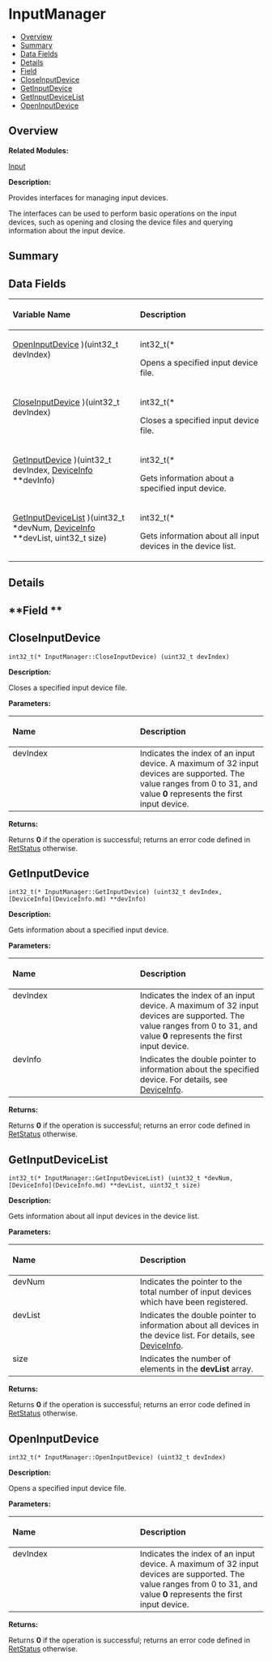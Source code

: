 # InputManager<a name="ZH-CN_TOPIC_0000001054799601"></a>

-   [Overview](#section1517000695165631)
-   [Summary](#section1422849149165631)
-   [Data Fields](#pub-attribs)
-   [Details](#section1439023108165631)
-   [Field](#section142390188165631)
-   [CloseInputDevice](#a41f3a8a5d8995c9a08bd90c1d367209d)
-   [GetInputDevice](#abf32ba302df150d952714776e1707bc5)
-   [GetInputDeviceList](#a74f11b9e24d19413f5eb9b35700be078)
-   [OpenInputDevice](#a9153e901b4811654d8dfc2e78aa29f07)

## **Overview**<a name="section1517000695165631"></a>

**Related Modules:**

[Input](Input.md)

**Description:**

Provides interfaces for managing input devices. 

The interfaces can be used to perform basic operations on the input devices, such as opening and closing the device files and querying information about the input device. 

## **Summary**<a name="section1422849149165631"></a>

## Data Fields<a name="pub-attribs"></a>

<a name="table214761541165631"></a>
<table><thead align="left"><tr id="row1626022214165631"><th class="cellrowborder" valign="top" width="50%" id="mcps1.1.3.1.1"><p id="p859013185165631"><a name="p859013185165631"></a><a name="p859013185165631"></a>Variable Name</p>
</th>
<th class="cellrowborder" valign="top" width="50%" id="mcps1.1.3.1.2"><p id="p817772437165631"><a name="p817772437165631"></a><a name="p817772437165631"></a>Description</p>
</th>
</tr>
</thead>
<tbody><tr id="row1642383983165631"><td class="cellrowborder" valign="top" width="50%" headers="mcps1.1.3.1.1 "><p id="p996081094165631"><a name="p996081094165631"></a><a name="p996081094165631"></a><a href="InputManager.md#a9153e901b4811654d8dfc2e78aa29f07">OpenInputDevice</a> )(uint32_t devIndex)</p>
</td>
<td class="cellrowborder" valign="top" width="50%" headers="mcps1.1.3.1.2 "><p id="p266945387165631"><a name="p266945387165631"></a><a name="p266945387165631"></a>int32_t(* </p>
<p id="p716293002165631"><a name="p716293002165631"></a><a name="p716293002165631"></a>Opens a specified input device file. </p>
</td>
</tr>
<tr id="row394296720165631"><td class="cellrowborder" valign="top" width="50%" headers="mcps1.1.3.1.1 "><p id="p431318370165631"><a name="p431318370165631"></a><a name="p431318370165631"></a><a href="InputManager.md#a41f3a8a5d8995c9a08bd90c1d367209d">CloseInputDevice</a> )(uint32_t devIndex)</p>
</td>
<td class="cellrowborder" valign="top" width="50%" headers="mcps1.1.3.1.2 "><p id="p826061738165631"><a name="p826061738165631"></a><a name="p826061738165631"></a>int32_t(* </p>
<p id="p1159292376165631"><a name="p1159292376165631"></a><a name="p1159292376165631"></a>Closes a specified input device file. </p>
</td>
</tr>
<tr id="row1609880364165631"><td class="cellrowborder" valign="top" width="50%" headers="mcps1.1.3.1.1 "><p id="p1754696607165631"><a name="p1754696607165631"></a><a name="p1754696607165631"></a><a href="InputManager.md#abf32ba302df150d952714776e1707bc5">GetInputDevice</a> )(uint32_t devIndex, <a href="DeviceInfo.md">DeviceInfo</a> **devInfo)</p>
</td>
<td class="cellrowborder" valign="top" width="50%" headers="mcps1.1.3.1.2 "><p id="p1650645130165631"><a name="p1650645130165631"></a><a name="p1650645130165631"></a>int32_t(* </p>
<p id="p1748479069165631"><a name="p1748479069165631"></a><a name="p1748479069165631"></a>Gets information about a specified input device. </p>
</td>
</tr>
<tr id="row1499675120165631"><td class="cellrowborder" valign="top" width="50%" headers="mcps1.1.3.1.1 "><p id="p650374227165631"><a name="p650374227165631"></a><a name="p650374227165631"></a><a href="InputManager.md#a74f11b9e24d19413f5eb9b35700be078">GetInputDeviceList</a> )(uint32_t *devNum, <a href="DeviceInfo.md">DeviceInfo</a> **devList, uint32_t size)</p>
</td>
<td class="cellrowborder" valign="top" width="50%" headers="mcps1.1.3.1.2 "><p id="p1233368212165631"><a name="p1233368212165631"></a><a name="p1233368212165631"></a>int32_t(* </p>
<p id="p1601347890165631"><a name="p1601347890165631"></a><a name="p1601347890165631"></a>Gets information about all input devices in the device list. </p>
</td>
</tr>
</tbody>
</table>

## **Details**<a name="section1439023108165631"></a>

## **Field **<a name="section142390188165631"></a>

## CloseInputDevice<a name="a41f3a8a5d8995c9a08bd90c1d367209d"></a>

```
int32_t(* InputManager::CloseInputDevice) (uint32_t devIndex)
```

 **Description:**

Closes a specified input device file. 

**Parameters:**

<a name="table450013883165631"></a>
<table><thead align="left"><tr id="row1513269223165631"><th class="cellrowborder" valign="top" width="50%" id="mcps1.1.3.1.1"><p id="p1606301074165631"><a name="p1606301074165631"></a><a name="p1606301074165631"></a>Name</p>
</th>
<th class="cellrowborder" valign="top" width="50%" id="mcps1.1.3.1.2"><p id="p158114511165631"><a name="p158114511165631"></a><a name="p158114511165631"></a>Description</p>
</th>
</tr>
</thead>
<tbody><tr id="row2085529401165631"><td class="cellrowborder" valign="top" width="50%" headers="mcps1.1.3.1.1 ">devIndex</td>
<td class="cellrowborder" valign="top" width="50%" headers="mcps1.1.3.1.2 ">Indicates the index of an input device. A maximum of 32 input devices are supported. The value ranges from 0 to 31, and value <strong id="b1576089454165631"><a name="b1576089454165631"></a><a name="b1576089454165631"></a>0</strong> represents the first input device. </td>
</tr>
</tbody>
</table>

**Returns:**

Returns  **0**  if the operation is successful; returns an error code defined in  [RetStatus](Input.md#ga85d58a5185669daa4995e332b63eba7a)  otherwise. 

## GetInputDevice<a name="abf32ba302df150d952714776e1707bc5"></a>

```
int32_t(* InputManager::GetInputDevice) (uint32_t devIndex, [DeviceInfo](DeviceInfo.md) **devInfo)
```

 **Description:**

Gets information about a specified input device. 

**Parameters:**

<a name="table555787885165631"></a>
<table><thead align="left"><tr id="row1022990945165631"><th class="cellrowborder" valign="top" width="50%" id="mcps1.1.3.1.1"><p id="p867627162165631"><a name="p867627162165631"></a><a name="p867627162165631"></a>Name</p>
</th>
<th class="cellrowborder" valign="top" width="50%" id="mcps1.1.3.1.2"><p id="p1079065607165631"><a name="p1079065607165631"></a><a name="p1079065607165631"></a>Description</p>
</th>
</tr>
</thead>
<tbody><tr id="row1631778092165631"><td class="cellrowborder" valign="top" width="50%" headers="mcps1.1.3.1.1 ">devIndex</td>
<td class="cellrowborder" valign="top" width="50%" headers="mcps1.1.3.1.2 ">Indicates the index of an input device. A maximum of 32 input devices are supported. The value ranges from 0 to 31, and value <strong id="b2137347081165631"><a name="b2137347081165631"></a><a name="b2137347081165631"></a>0</strong> represents the first input device. </td>
</tr>
<tr id="row455497556165631"><td class="cellrowborder" valign="top" width="50%" headers="mcps1.1.3.1.1 ">devInfo</td>
<td class="cellrowborder" valign="top" width="50%" headers="mcps1.1.3.1.2 ">Indicates the double pointer to information about the specified device. For details, see <a href="DeviceInfo.md">DeviceInfo</a>. </td>
</tr>
</tbody>
</table>

**Returns:**

Returns  **0**  if the operation is successful; returns an error code defined in  [RetStatus](Input.md#ga85d58a5185669daa4995e332b63eba7a)  otherwise. 

## GetInputDeviceList<a name="a74f11b9e24d19413f5eb9b35700be078"></a>

```
int32_t(* InputManager::GetInputDeviceList) (uint32_t *devNum, [DeviceInfo](DeviceInfo.md) **devList, uint32_t size)
```

 **Description:**

Gets information about all input devices in the device list. 

**Parameters:**

<a name="table1372346536165631"></a>
<table><thead align="left"><tr id="row2141631618165631"><th class="cellrowborder" valign="top" width="50%" id="mcps1.1.3.1.1"><p id="p2032329217165631"><a name="p2032329217165631"></a><a name="p2032329217165631"></a>Name</p>
</th>
<th class="cellrowborder" valign="top" width="50%" id="mcps1.1.3.1.2"><p id="p390983674165631"><a name="p390983674165631"></a><a name="p390983674165631"></a>Description</p>
</th>
</tr>
</thead>
<tbody><tr id="row1982086959165631"><td class="cellrowborder" valign="top" width="50%" headers="mcps1.1.3.1.1 ">devNum</td>
<td class="cellrowborder" valign="top" width="50%" headers="mcps1.1.3.1.2 ">Indicates the pointer to the total number of input devices which have been registered. </td>
</tr>
<tr id="row938405318165631"><td class="cellrowborder" valign="top" width="50%" headers="mcps1.1.3.1.1 ">devList</td>
<td class="cellrowborder" valign="top" width="50%" headers="mcps1.1.3.1.2 ">Indicates the double pointer to information about all devices in the device list. For details, see <a href="DeviceInfo.md">DeviceInfo</a>. </td>
</tr>
<tr id="row141550251165631"><td class="cellrowborder" valign="top" width="50%" headers="mcps1.1.3.1.1 ">size</td>
<td class="cellrowborder" valign="top" width="50%" headers="mcps1.1.3.1.2 ">Indicates the number of elements in the <strong id="b1333087694165631"><a name="b1333087694165631"></a><a name="b1333087694165631"></a>devList</strong> array. </td>
</tr>
</tbody>
</table>

**Returns:**

Returns  **0**  if the operation is successful; returns an error code defined in  [RetStatus](Input.md#ga85d58a5185669daa4995e332b63eba7a)  otherwise. 

## OpenInputDevice<a name="a9153e901b4811654d8dfc2e78aa29f07"></a>

```
int32_t(* InputManager::OpenInputDevice) (uint32_t devIndex)
```

 **Description:**

Opens a specified input device file. 

**Parameters:**

<a name="table535230571165631"></a>
<table><thead align="left"><tr id="row2082251219165631"><th class="cellrowborder" valign="top" width="50%" id="mcps1.1.3.1.1"><p id="p486497372165631"><a name="p486497372165631"></a><a name="p486497372165631"></a>Name</p>
</th>
<th class="cellrowborder" valign="top" width="50%" id="mcps1.1.3.1.2"><p id="p324580229165631"><a name="p324580229165631"></a><a name="p324580229165631"></a>Description</p>
</th>
</tr>
</thead>
<tbody><tr id="row904944851165631"><td class="cellrowborder" valign="top" width="50%" headers="mcps1.1.3.1.1 ">devIndex</td>
<td class="cellrowborder" valign="top" width="50%" headers="mcps1.1.3.1.2 ">Indicates the index of an input device. A maximum of 32 input devices are supported. The value ranges from 0 to 31, and value <strong id="b1556340919165631"><a name="b1556340919165631"></a><a name="b1556340919165631"></a>0</strong> represents the first input device. </td>
</tr>
</tbody>
</table>

**Returns:**

Returns  **0**  if the operation is successful; returns an error code defined in  [RetStatus](Input.md#ga85d58a5185669daa4995e332b63eba7a)  otherwise. 


